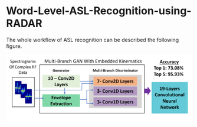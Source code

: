 # Word-Level-ASL-Recognition-using-RADAR

The whole workflow of ASL recognition can be described the following figure.

![alt text](https://github.com/Mrahman17/Word-Level-ASL-Recognition-using-RADAR/blob/main/work_flow.PNG)
